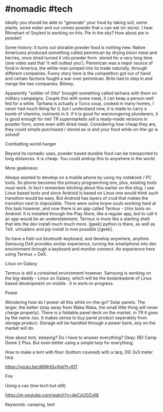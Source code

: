 # #nomadic #tech

Ideally you should be able to "generate" your food by taking soil,
some plants, some water and out comes powder that u can eat (or
store). I hear Rhinehart of Soylent is working on this. Pie in the
sky? How about pie in powder!

Some history: It turns out storable powder food is nothing new. Native
Americans produced something called pemmican by drying bison meat and
berries, once dried turned it into powder form  stored for a very long
time (one video said that 'it will outlast you'). Pemmican was a major
source of food in America, the white-man jumped into its trade
naturally, through different companies. Funny story here is the
competition got out of hand and certain factions fought a war over
pemmican. Brits had to step in and merge the two companies. Blimey.

Apparently "soldier of Otto" brought something called tarhana with
them on military campaigns. Couple this with some meat, it can keep a
person well fed for a while. Tarhana is actually a Turco soup, cooked
in many homes, I never had much liking for it, but I understand now,
it is made to carry a bomb of vitamins, nutrients in it. If it is good
for warmongering plunderers, it is good enough for me! TR supermarkets
sell a ready-made versions in powder form, some even with dried
meat. Considering how cheap they are, they could simple purchased /
stored as-is and your food while on-the-go is solved!

Combatting world hunger

Beyond its nomadic uses, powder based durable food can be transported
to long distances. It is cheap. You could airdrop this to anywhere in
the world.

More geekiness:

Always wanted to develop on a mobile phone by using my notebook / PC
tools. So phone becomes the primary programming env, plus, existing
tools must work. In fact I remember bitching about this earlier on
this blog. I use Linux based tools and since Android is based on Linux
one would think such transition would be easy. But Android has layers
of crud that makes the transition next to impossible. There were some
brave souls working hard at this task however, and now there is an app
called Termux - Unix tools on Android. It is installed through the
Play Store, like a regular app, but to call it an app would be an
understatement. Termux is more like a starting shell that lets the dev
install much much more. [geek] python is there, as well as
TeX. virtualenv and pip install is now possible [/geek].

So have a fold-out bluetooth keyboard, and develop anywhere,
anytime. Samsung DeX provides similar experience, turning the
smartphone into dev environment through a keyboard and monitor
connect. An experience here using Termux + DeX.

Linux on Galaxy

Termux is still a contained environment however. Samsung is working on
the big-daddy - Linux on Galaxy, which will be the bodankadonk of
Linux based development on mobile . It is work-in-progress. 

Power

Wondering how do I power all this while on-the-go? Solar panels. The
larger, the better (stay away from Waka Waka, the small little thing
will never charge properly). There is a foldable panel deck on the
market, in TR it goes by the name Juo. It makes sense to buy panel
product seperately from storage product. Storage will be handled
through a power bank, any on the market will do.

How about tent, sleeping? Do I have to answer everything? Okay: REI
Camp Dome 2 Plus. But even better using a simple tarp for everything; 

How to make a tent with floor (bottom covered) with a tarp, DD 3x3 meter tarp.

https://youtu.be/d8WrtQyXipI?t=617

Fire 

Using a can (low tech but still)

https://m.youtube.com/watch?v=deCzUOZyII8

Keywords: camping, tent

